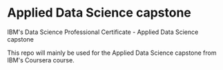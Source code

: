 # Applied Data Science capstone
IBM's Data Science Professional Certificate - Applied Data Science capstone

This repo will mainly be used for the Applied Data Science capstone from IBM's Coursera course.
